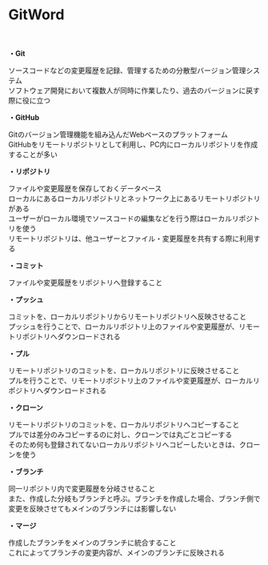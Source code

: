 # GitWord
<br>

**・Git**

ソースコードなどの変更履歴を記録、管理するための分散型バージョン管理システム  
ソフトウェア開発において複数人が同時に作業したり、過去のバージョンに戻す際に役に立つ

**・GitHub**

Gitのバージョン管理機能を組み込んだWebベースのプラットフォーム  
GitHubをリモートリポジトリとして利用し、PC内にローカルリポジトリを作成することが多い

**・リポジトリ**

ファイルや変更履歴を保存しておくデータベース  
ローカルにあるローカルリポジトリとネットワーク上にあるリモートリポジトリがある  
ユーザーがローカル環境でソースコードの編集などを行う際はローカルリポジトリを使う  
リモートリポジトリは、他ユーザーとファイル・変更履歴を共有する際に利用する

**・コミット**

ファイルや変更履歴をリポジトリへ登録すること

**・プッシュ**

コミットを、ローカルリポジトリからリモートリポジトリへ反映させること  
プッシュを行うことで、ローカルリポジトリ上のファイルや変更履歴が、リモートリポジトリへダウンロードされる

**・プル**

リモートリポジトリのコミットを、ローカルリポジトリに反映させること  
プルを行うことで、リモートリポジトリ上のファイルや変更履歴が、ローカルリポジトリへダウンロードされる

**・クローン**

リモートリポジトリのコミットを、ローカルリポジトリへコピーすること  
プルでは差分のみコピーするのに対し、クローンでは丸ごとコピーする  
そのため何も登録されてないローカルリポジトリへコピーしたいときは、クローンを使う

**・ブランチ**

同一リポジトリ内で変更履歴を分岐させること  
また、作成した分岐もブランチと呼ぶ。ブランチを作成した場合、ブランチ側で変更を反映させてもメインのブランチには影響しない

**・マージ**

作成したブランチをメインのブランチに統合すること  
これによってブランチの変更内容が、メインのブランチに反映される